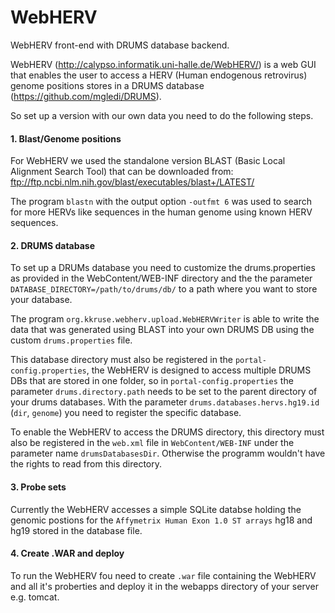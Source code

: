 # WebHERV
WebHERV front-end with DRUMS database backend.

WebHERV (http://calypso.informatik.uni-halle.de/WebHERV/) is a web GUI that enables the user to access a HERV (Human endogenous retrovirus) genome positions stores in a DRUMS database (https://github.com/mgledi/DRUMS).

So set up a version with our own data you need to do the following steps.

#### 1. Blast/Genome positions

For WebHERV we used the standalone version BLAST (Basic Local Alignment Search Tool) that can be downloaded from: ftp://ftp.ncbi.nlm.nih.gov/blast/executables/blast+/LATEST/

The program `blastn` with the output option `-outfmt 6` was used to search for more HERVs like sequences in the human genome using known HERV sequences.

#### 2. DRUMS database

To set up a DRUMs database you need to customize the drums.properties as provided in the WebContent/WEB-INF directory and the the parameter `DATABASE_DIRECTORY=/path/to/drums/db/` to a path where you want to store your database.

The program `org.kkruse.webherv.upload.WebHERVWriter` is able to write the data that was generated using BLAST into your own DRUMS DB using the custom `drums.properties` file.

This database directory must also be registered in the `portal-config.properties`, the WebHERV is designed to access multiple DRUMS DBs that are stored in one folder, so in `portal-config.properties` the parameter `drums.directory.path` needs to be set to the parent directory of your drums databases. With the parameter `drums.databases.hervs.hg19.id` (`dir`, `genome`) you need to register the specific database.

To enable the WebHERV to access the DRUMS directory, this directory must also be registered in the `web.xml` file in `WebContent/WEB-INF` under the parameter name `drumsDatabasesDir`. Otherwise the programm wouldn't have the rights to read from this directory.

#### 3. Probe sets

Currently the WebHERV accesses a simple SQLite databse holding the genomic postions for the `Affymetrix Human Exon 1.0 ST arrays` hg18 and hg19 stored in the database file. 

#### 4. Create .WAR and deploy

To run the WebHERV fou need to create `.war` file containing the WebHERV and all it's proberties and deploy it in the webapps directory of your server e.g. tomcat.  

